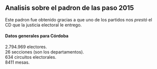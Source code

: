 ## Analisis sobre el padron de las paso 2015

Este padron fue obtenido gracias a que uno de los partidos nos *prestó* el CD
que la justicia electoral le entrego.  

#### Datos generales para Córdoba
2.794.969 electores.  
26 secciones (son los departamentos).  
634 circuitos electorales.  
8411 mesas.  

